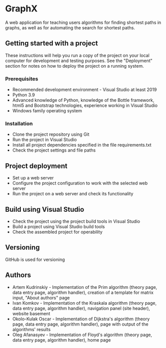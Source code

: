 # GraphX
A web application for teaching users algorithms for finding shortest paths in graphs, as well as for automating the search for shortest paths.

## Getting started with a project
These instructions will help you run a copy of the project on your local computer for development and testing
purposes. See the "Deployment" section for notes on how to deploy the project on a running system.

### Prerequisites
* Recommended development environment - Visual Studio at least 2019
* Python 3.9
* Advanced knowledge of Python, knowledge of the Bottle framework, html5 and Bootstrap technologies, experience working in Visual Studio
* Windows family operating system

### Installation
* Clone the project repository using Git
* Run the project in Visual Studio
* Install all project dependencies specified in the file requirements.txt
* Check the project settings and file paths

## Project deployment
* Set up a web server
* Configure the project configuration to work with the selected web server
* Run the project on a web server and check its functionality

## Build using Visual Studio
* Check the project using the project build tools in Visual Studio
* Build a project using Visual Studio build tools
* Check the assembled project for operability

## Versioning
GitHub is used for versioning

## Authors
* Artem Kudrinskiy - Implementation of the Prim algorithm (theory page, data entry page, algorithm handler), creation of a template for matrix input, "About authors" page
* Ivan Komkov - Implementation of the Kraskala algorithm (theory page, data entry page, algorithm handler), navigation panel (site header), website basement
* Okolo-Kulak Oscar - Implementation of Dijkstra's algorithm (theory page, data entry page, algorithm handler), page with output of the algorithms' results
* Oleg Afanasyev - Implementation of Floyd's algorithm (theory page, data entry page, algorithm handler), home page

